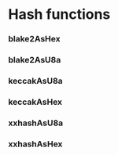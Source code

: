 # Hash functions

### blake2AsHex

### blake2AsU8a

### keccakAsU8a

### keccakAsHex

### xxhashAsU8a

### xxhashAsHex
